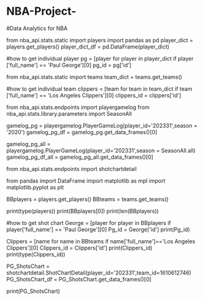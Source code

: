 # NBA-Project-
#Data Analytics for NBA

from nba_api.stats.static import players 
import pandas as pd
player_dict = players.get_players()
player_dict_df = pd.DataFrame(player_dict)



#how to get individual player
pg = [player for player in player_dict if player ['full_name'] == 'Paul George'][0]
pg_id = pg['id']


from nba_api.stats.static import teams
team_dict = teams.get_teams()

#how to get individual team
clippers = [team for team in team_dict if team ['full_name'] == 'Los Angeles Clippers'][0]
clippers_id = clippers['id']

from nba_api.stats.endpoints import playergamelog
from nba_api.stats.library.parameters import SeasonAll 

gamelog_pg = playergamelog.PlayerGameLog(player_id='202331',season = '2020')
gamelog_pg_df = gamelog_pg.get_data_frames()[0]

gamelog_pg_all = playergamelog.PlayerGameLog(player_id='202331',season = SeasonAll.all)
gamelog_pg_df_all = gamelog_pg_all.get_data_frames()[0]


from nba_api.stats.endpoints import shotchartdetail

from pandas import DataFrame
import matplotlib as mpl
import matplotlib.pyplot as plt

BBplayers = players.get_players()
BBteams = teams.get_teams()

print(type(players))
print(BBplayers[0])
print(len(BBplayers))


#how to get shot chart 
George = [player for player in BBplayers if player['full_name'] == 'Paul George'][0]
Pg_id = George['id']
print(Pg_id)


Clippers = [name for name in BBteams if name['full_name']=='Los Angeles Clippers'][0]
Clippers_id = Clippers['id']
print(Clippers_id)
print(type(Clippers_id))


PG_ShotsChart = shotchartdetail.ShotChartDetail(player_id='202331',team_id=1610612746)
PG_ShotsChart_df = PG_ShotsChart.get_data_frames()[0]



print(PG_ShotsChart)


